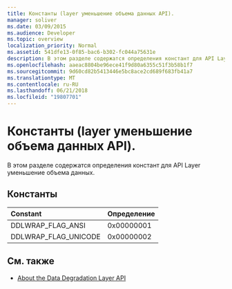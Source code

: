 ```yaml
---
title: Константы (layer уменьшение объема данных API).
manager: soliver
ms.date: 03/09/2015
ms.audience: Developer
ms.topic: overview
localization_priority: Normal
ms.assetid: 541dfe13-0f85-bac6-b302-fc044a75631e
description: В этом разделе содержатся определения констант для API Layer уменьшение объема данных.
ms.openlocfilehash: aaeac8804be96ece41f9d80a6355c51f3b58b1f7
ms.sourcegitcommit: 9d60cd82b5413446e5bc8ace2cd689f683fb41a7
ms.translationtype: MT
ms.contentlocale: ru-RU
ms.lasthandoff: 06/21/2018
ms.locfileid: "19807701"
---
```

# <a name="constants-data-degradation-layer-api"></a>Константы (layer уменьшение объема данных API).

В этом разделе содержатся определения констант для API Layer уменьшение объема данных.
  
## <a name="constants"></a>Константы

|**Constant**|**Определение**|
|:-----|:-----|
|DDLWRAP_FLAG_ANSI  <br/> |0x00000001  <br/> |
|DDLWRAP_FLAG_UNICODE  <br/> |0x00000002  <br/> |
   
## <a name="see-also"></a>См. также

- [About the Data Degradation Layer API](about-the-data-degradation-layer-api.md)

